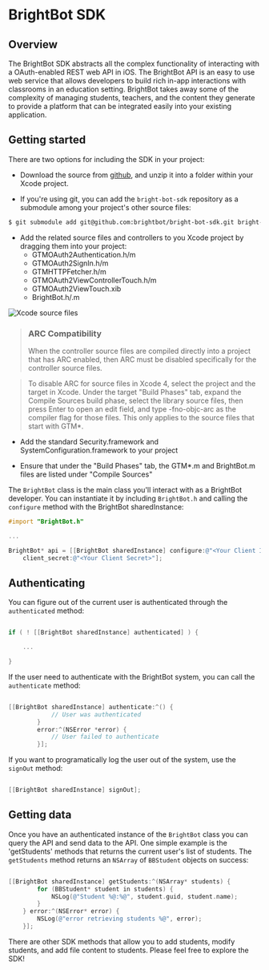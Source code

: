 # BrightBot SDK

## Overview

The BrightBot SDK abstracts all the complex functionality of interacting with a OAuth-enabled REST web API in iOS. The BrightBot API is an easy to use web service that allows developers to build rich in-app interactions with classrooms in an education setting. BrightBot takes away some of the complexity of managing students, teachers, and the content they generate to provide a platform that can be integrated easily into your existing application. 

## Getting started

There are two options for including the SDK in your project:

* Download the source from [github](https://github.com/brightbot/bright-bot-sdk), and unzip it into a folder within your Xcode project.

* If you're using git, you can add the `bright-bot-sdk` repository as a submodule among your project's other source files:

```bash
$ git submodule add git@github.com:brightbot/bright-bot-sdk.git bright-bot-sdk
```
* Add the related source files and controllers to you Xcode project by dragging them into your project:
	+ GTMOAuth2Authentication.h/m
	+ GTMOAuth2SignIn.h/m
	+ GTMHTTPFetcher.h/m
	+ GTMOAuth2ViewControllerTouch.h/m
	+ GTMOAuth2ViewTouch.xib
	+ BrightBot.h/.m

![Xcode source files](http://cl.ly/image/243S0U0E2G3e/Screen%20Shot%202013-08-21%20at%2012.41.16%20PM.png "Source Files")

> ### ARC Compatibility
> When the controller source files are compiled directly into a project that has ARC enabled, then ARC must be disabled specifically for the controller source files.

> To disable ARC for source files in Xcode 4, select the project and the target in Xcode. Under the target "Build Phases" tab, expand the Compile Sources build phase, select the library source files, then press Enter to open an edit field, and type -fno-objc-arc as the compiler flag for those files. This only applies to the source files that start with GTM*.

* Add the standard Security.framework and SystemConfiguration.framework to your project

* Ensure that under the "Build Phases" tab, the GTM*.m and BrightBot.m files are listed under "Compile Sources"

The `BrightBot` class is the main class you'll interact with as a BrightBot developer. 
You can instantiate it by including `BrightBot.h` and calling the `configure` method with the BrightBot sharedInstance:

```objective-c
#import "BrightBot.h"

...

BrightBot* api = [[BrightBot sharedInstance] configure:@"<Your Client ID>" 
	client_secret:@"<Your Client Secret>"];
```

## Authenticating

You can figure out of the current user is authenticated through the `authenticated` method:

```objective-c

if ( ! [[BrightBot sharedInstance] authenticated] ) {

	...

}

```

If the user need to authenticate with the BrightBot system, you can call the `authenticate` method:

```objective-c

[[BrightBot sharedInstance] authenticate:^() {
			// User was authenticated
        }
     	error:^(NSError *error) {
			// User failed to authenticate
		}];

```

If you want to programatically log the user out of the system, use the `signOut` method:

```objective-c

[[BrightBot sharedInstance] signOut];

```

## Getting data

Once you have an authenticated instance of the `BrightBot` class you can query the API and send data to the API. One simple example is the 'getStudents' methods that returns the current user's list of students. The `getStudents` method returns an `NSArray` of `BBStudent` objects on success:

```objective-c

[[BrightBot sharedInstance] getStudents:^(NSArray* students) {
        for (BBStudent* student in students) {
            NSLog(@"Student %@:%@", student.guid, student.name);
        }
    } error:^(NSError* error) {
        NSLog(@"error retrieving students %@", error);
    }];

```

There are other SDK methods that allow you to add students, modify students, and add file content to students. Please feel free to explore the SDK!
